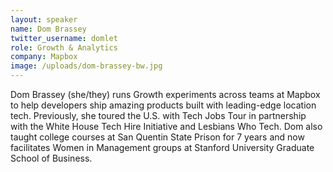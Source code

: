 ```yaml
---
layout: speaker
name: Dom Brassey
twitter_username: domlet
role: Growth & Analytics
company: Mapbox
image: /uploads/dom-brassey-bw.jpg
---
```


Dom Brassey (she/they) runs Growth experiments across teams at Mapbox to help developers ship amazing products built with leading-edge location tech. Previously, she toured the U.S. with Tech Jobs Tour in partnership with the White House Tech Hire Initiative and Lesbians Who Tech. Dom also taught college courses at San Quentin State Prison for 7 years and now facilitates Women in Management groups at Stanford University Graduate School of Business.